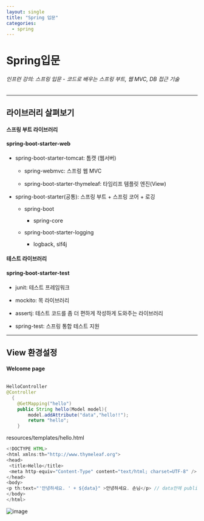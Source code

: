 ```yaml
---
layout: single
title: "Spring 입문"
categories:
  - spring
---
```


# Spring입문
###### 인프런 강의: 스프링 입문 - 코드로 배우는 스프링 부트, 웹 MVC, DB 접근 기술
---


## 라이브러리 살펴보기
#### 스프링 부트 라이브러리 
#### spring-boot-starter-web

- spring-boot-starter-tomcat: 톰캣 (웹서버)

  - spring-webmvc: 스프링 웹 MVC

  - spring-boot-starter-thymeleaf: 타임리프 템플릿 엔진(View)

- spring-boot-starter(공통): 스프링 부트 + 스프링 코어 + 로깅

  - spring-boot

    - spring-core

  - spring-boot-starter-logging

    - logback, slf4j


#### 테스트 라이브러리
#### spring-boot-starter-test

 - junit: 테스트 프레임워크

 - mockito: 목 라이브러리

 - assertj: 테스트 코드를 좀 더 편하게 작성하게 도와주는 라이브러리

 - spring-test: 스프링 통합 테스트 지원

---

## View 환경설정
#### Welcome page
```java

HelloController
@Controller
  {
    @GetMapping("hello")
    public String hello(Model model){
        model.addAttribute("data","hello!!");
        return "hello";
    }
``` 
resources/templates/hello.html
```java
<!DOCTYPE HTML>
<html xmlns:th="http://www.thymeleaf.org">
<head>
 <title>Hello</title>
 <meta http-equiv="Content-Type" content="text/html; charset=UTF-8" />
</head>
<body>
<p th:text="'안녕하세요. ' + ${data}" >안녕하세요. 손님</p> // data안에 public class HelloController의 attributeValue값이 들어감
</body>
</html>

``` 
![image](https://user-images.githubusercontent.com/107908356/201051826-f0fa76b1-26aa-444c-8892-b6b7fe2c64cd.png)

